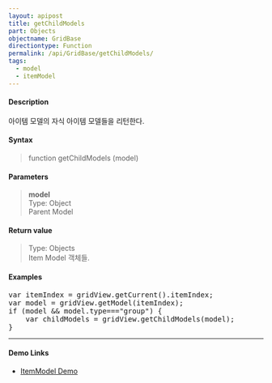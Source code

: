 ```yaml
---
layout: apipost
title: getChildModels
part: Objects
objectname: GridBase
directiontype: Function
permalink: /api/GridBase/getChildModels/
tags:
  - model
  - itemModel
---
```



#### Description

 아이템 모델의 자식 아이템 모델들을 리턴한다.  

#### Syntax

> function getChildModels (model)  

#### Parameters

> **model**  
> Type: Object  
> Parent Model  


#### Return value

> Type: Objects  
> Item Model 객체들.  


#### Examples 

<pre class="prettyprint">
var itemIndex = gridView.getCurrent().itemIndex;
var model = gridView.getModel(itemIndex);
if (model && model.type==="group") {
    var childModels = gridView.getChildModels(model);
}
</pre>

---

#### Demo Links
  
* [ItemModel Demo](http://demo.realgrid.com/Demo/ItemModelApi)